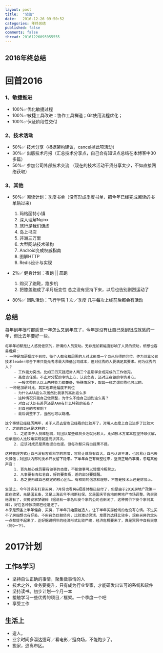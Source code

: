 ```yaml
---
layout: post
title:  "总结"
date:   2016-12-26 09:50:52
categories: 年终总结
published: false
comments: false
thread: 20161226095055555
---
```

2016年终总结
---

# 回首2016
### 1、敏捷推进
- 100%✅优化敏捷过程
- 100%✅敏捷工具改进：协作工具禅道；Git使用流程优化；
- 100%✅保证阶段性交付

### 2、技术活动
- 50%✅ 技术分享（根据架构建议，cancel掉此项活动）
- 30%✅  出版技术月报（汇总技术分享点，自己会有知识点总结在本博客中30多篇）
- 50%✅  参加公司外部技术交流 （现在的技术活动干货分享太少，不如直接网络获取）

### 3、其他
- 50%✅  阅读计划：季度书单（没有形成季度书单，把今年已经完成阅读的书单贴过来）
    1. 玛格丽特小镇
    2. 深入理解Nginx
    3. 旅行是我们谦虚
    4. 岛上书店
    5. 非洲三万里
    6. 大型网站技术架构
    7. Android变成权威指南
    8. 图解HTTP
    9. Redis设计与实现
- 2%✅  健身计划：夜跑 || 晨跑
    1. 购买了跑鞋，跑步机
    2. 把膝盖跑成了半月板变性
    总之没有坚持下来，以后也告别剧烈运动了

- 80%✅  团队活动：飞行学院 1 次／季度
    几乎每次上线前后都会有活动

## 总结
每年到年根时都感觉一年怎么又到年底了，今年是没有让自己感到很成就感的一年，但比去年要好一些。

    每年年初都是让人感觉低沉的，所谓的人员变动。无非是加薪幅度影响了人员的流动，细想也容易理解：
    - 一种是加薪幅度不到位，每个人都会和周围的人对比形成一个自己应得的价位。作为创业公司技术leader综合下来只能先考虑最大降低公司成本，但对优秀的人要满足其要求。何为优秀的人？
        - 工作能力突出。比如三四天就把常人两三个星期学会或完成的工作做完。
        - 高度责任感。不止对分配的事情上心，认真负责，还对正在做的事情关心。
        - 一般优秀的人以上两种能力都兼备，特殊情况下，取其一称之谓优秀也可以的。
    - 一种是加薪对比，其实也算是幅度不到位
        - 为什么AAA这么次居然比我拿的高出这么多
        - 这种情况只能自己做调整，为什么不给自己加到这么高？
        - 对自己认识有差异还是AAA有什么特别的长处？
        - 对自己的考察期？
        - 最后调整不了，当然也可以跳槽。

    这个事情已经经历两年，关于人员去留也已经看的比较开了。对用人态度上自己进步了比较大了，之前的自己是这样的：
        1. 之前由于人员难招聘，对团队某些成员会迁就比较大。比如技术方案本应坚持最优解，但承担的人比较难实现就退而求其次。
        2. 应该对成员是黑也提白也提。但每次都只有白提黑不提。

    这种管理方式让自己没有客观科学的态度，容易让成员有自大，自己认识不清，也容易让自己丧失威信；对团队内部的技术开发留下隐患。下半年自己有调整过来，坚持正确的事情，忽略其他声音：
        1. 首先核心成员要有做事的态度，不能做事可以慢慢冷板凳之。
        2. 凡事要有青红皂白，好的要表扬，差的部分要提醒。
        3. 总之要形成自己稳定的核心团队。有相同的信念和理想，不管是技术上还是财务上。

    生活上，今年其实有打算买房，7月份也看房&把首付都已经付了，但是由于2016房地产政策一直在收紧，先是国五条，又是上海五年不间断社保，又是国庆节各地的房地产市场调整，购买资格没有了，买房安家梦破碎（据说有一家名叫安个家的公司也倒闭了，这种房价下安个家何其难），好在各种款项都已经退还了。
    本来是预备上半年健身、买房，下半年开始要娃造人，让下半年买房给闹的也没有心情。不过买不了房细想也有好处，不用背负巨额债务，比较激动灵活，发展的选择比较多，现在买房的念头一点都提不起来了，正好据说明年的经济形式比较严峻，经济危机要来了，真是冥冥中自有天意（阿Q一下）。

# 2017计划
## 工作&学习
- 坚持自认正确的事情，聚集做事情的人
- 技术之外，业务要提升，只有成为行业专家，才能研发出认可的系统和软件
- 坚持读书。初步计划一个月一本
- 接触学习一些优秀的项目／框架。一个季度一个吧
- 享受工作
## 生活上
- 造人。
- 业余时间多溜达遛弯／看电影／逛商场，不能跑步了。
- 搬家，逃离市区。

